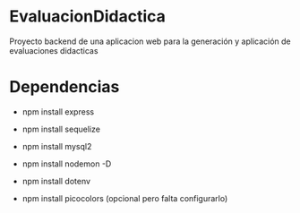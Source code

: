 # EvaluacionDidactica
Proyecto backend de una aplicacion web  para la generación y aplicación de evaluaciones didacticas

# Dependencias
- npm install express

- npm install sequelize

- npm install mysql2

- npm install nodemon -D

- npm install dotenv

- npm install picocolors (opcional pero falta configurarlo)
